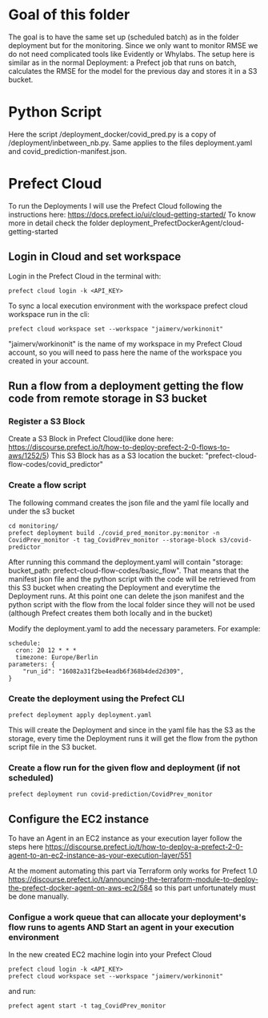 # Goal of this folder
The goal is to have the same set up (scheduled batch) as in the folder deployment but for the monitoring. 
Since we only want to monitor RMSE we do not need complicated tools like Evidently or Whylabs. 
The setup here is similar as in the normal Deployment: a Prefect job that runs on batch, calculates the RMSE for the model for the previous day and stores it in a S3 bucket. 

# Python Script 
Here the script /deployment_docker/covid_pred.py is a copy of /deployment/inbetween_nb.py. Same applies to the files deployment.yaml and covid_prediction-manifest.json.


# Prefect Cloud
To run the Deployments I will use the Prefect Cloud following the instructions here: https://docs.prefect.io/ui/cloud-getting-started/
To know more in detail check the folder deployment_PrefectDockerAgent/cloud-getting-started

## Login in Cloud and set workspace
Login in the Prefect Cloud in the terminal with:
```
prefect cloud login -k <API_KEY>
```
To sync a local execution environment with the workspace prefect cloud workspace run in the cli:
```
prefect cloud workspace set --workspace "jaimerv/workinonit"
```
"jaimerv/workinonit" is the name of my workspace in my Prefect Cloud account, so you will need to pass here the name of the workspace you created in your account.


## Run a flow from a deployment getting the flow code from remote storage in S3 bucket 
### Register a S3 Block
Create a S3 Block in Prefect Cloud(like done here: https://discourse.prefect.io/t/how-to-deploy-prefect-2-0-flows-to-aws/1252/5)
This S3 Block has as a S3 location the bucket: "prefect-cloud-flow-codes/covid_predictor"

### Create a flow script 
The following command creates the json file and the yaml file locally and under the s3 bucket
```
cd monitoring/
prefect deployment build ./covid_pred_monitor.py:monitor -n CovidPrev_monitor -t tag_CovidPrev_monitor --storage-block s3/covid-predictor
```
After running this command the deployment.yaml will contain "storage:  bucket_path: prefect-cloud-flow-codes/basic_flow". That means that the manifest json file and the python script with the code will be retrieved from this S3 bucket when creating the Deployment and everytime the Deployment runs. At this point one can delete the json manifest and the python script with the flow from the local folder since they will not be used (although Prefect creates them both locally and in the bucket)

Modify the deployment.yaml to add the necessary parameters. For example:
```
schedule:
  cron: 20 12 * * *
  timezone: Europe/Berlin
parameters: {
    "run_id": "16082a31f2be4eadb6f368b4ded2d309",
}
```

### Create the deployment using the Prefect CLI
```
prefect deployment apply deployment.yaml
```
This will create the Deployment and since in the yaml file has the S3 as the storage, every time the Deployment runs it will get the flow from the python script file in the S3 bucket.

### Create a flow run for the given flow and deployment (if not scheduled)
```
prefect deployment run covid-prediction/CovidPrev_monitor
```

## Configure the EC2 instance
To have an Agent in an EC2 instance as your execution layer follow the steps here https://discourse.prefect.io/t/how-to-deploy-a-prefect-2-0-agent-to-an-ec2-instance-as-your-execution-layer/551

At the moment automating this part via Terraform only works for Prefect 1.0 https://discourse.prefect.io/t/announcing-the-terraform-module-to-deploy-the-prefect-docker-agent-on-aws-ec2/584 so this part unfortunately must be done manually. 

### Configue a work queue that can allocate your deployment's flow runs to agents AND Start an agent in your execution environment
In the new created EC2 machine login into your Prefect Cloud

```
prefect cloud login -k <API_KEY>
prefect cloud workspace set --workspace "jaimerv/workinonit"
```

and run:

```
prefect agent start -t tag_CovidPrev_monitor
```